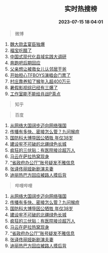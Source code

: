 <div align="center"><h2>实时热搜榜</h2><h4>2023-07-15 18:04:01</h4></div>

> 微博  

1. [魏大勋孟宴臣独爆](https://s.weibo.com/weibo?q=%23%E9%AD%8F%E5%A4%A7%E5%8B%8B%E5%AD%9F%E5%AE%B4%E8%87%A3%E7%8B%AC%E7%88%86%23&t=31&band_rank=1&Refer=top)<br />
2. [福宝吃醋了](https://s.weibo.com/weibo?q=%23%E7%A6%8F%E5%AE%9D%E5%90%83%E9%86%8B%E4%BA%86%23&t=31&band_rank=2&Refer=top)<br />
3. [中国式现代化县域实践大调研](https://s.weibo.com/weibo?q=%23%E4%B8%AD%E5%9B%BD%E5%BC%8F%E7%8E%B0%E4%BB%A3%E5%8C%96%E5%8E%BF%E5%9F%9F%E5%AE%9E%E8%B7%B5%E5%A4%A7%E8%B0%83%E7%A0%94%23&t=31&band_rank=3&Refer=top)<br />
4. [奔跑吧后期回应](https://s.weibo.com/weibo?q=%23%E5%A5%94%E8%B7%91%E5%90%A7%E5%90%8E%E6%9C%9F%E5%9B%9E%E5%BA%94%23&t=31&band_rank=4&Refer=top)<br />
5. [父亲想让被救女儿认邻居干爸](https://s.weibo.com/weibo?q=%23%E7%88%B6%E4%BA%B2%E6%83%B3%E8%AE%A9%E8%A2%AB%E6%95%91%E5%A5%B3%E5%84%BF%E8%AE%A4%E9%82%BB%E5%B1%85%E5%B9%B2%E7%88%B8%23&t=31&band_rank=5&Refer=top)<br />
6. [开始担心TFBOYS演唱会门票了](https://s.weibo.com/weibo?q=%23%E5%BC%80%E5%A7%8B%E6%8B%85%E5%BF%83TFBOYS%E6%BC%94%E5%94%B1%E4%BC%9A%E9%97%A8%E7%A5%A8%E4%BA%86%23&t=31&band_rank=6&Refer=top)<br />
7. [村庄靠养知了猴年入超400万元](https://s.weibo.com/weibo?q=%23%E6%9D%91%E5%BA%84%E9%9D%A0%E5%85%BB%E7%9F%A5%E4%BA%86%E7%8C%B4%E5%B9%B4%E5%85%A5%E8%B6%85400%E4%B8%87%E5%85%83%23&t=31&band_rank=7&Refer=top)<br />
8. [暑假影视综已经有三爆了](https://s.weibo.com/weibo?q=%23%E6%9A%91%E5%81%87%E5%BD%B1%E8%A7%86%E7%BB%BC%E5%B7%B2%E7%BB%8F%E6%9C%89%E4%B8%89%E7%88%86%E4%BA%86%23&t=31&band_rank=8&Refer=top)<br />
9. [工作室能不能给肖战P真点](https://s.weibo.com/weibo?q=%23%E5%B7%A5%E4%BD%9C%E5%AE%A4%E8%83%BD%E4%B8%8D%E8%83%BD%E7%BB%99%E8%82%96%E6%88%98P%E7%9C%9F%E7%82%B9%23&t=31&band_rank=9&Refer=top)<br />

> 知乎  


> 百度  

1. [从网络大国阔步迈向网络强国](https://www.baidu.com/s?wd=%E4%BB%8E%E7%BD%91%E7%BB%9C%E5%A4%A7%E5%9B%BD%E9%98%94%E6%AD%A5%E8%BF%88%E5%90%91%E7%BD%91%E7%BB%9C%E5%BC%BA%E5%9B%BD&sa=fyb_news&rsv_dl=fyb_news)<br />
2. [传播有多快、密接怎么管？九问猴痘](https://www.baidu.com/s?wd=%E4%BC%A0%E6%92%AD%E6%9C%89%E5%A4%9A%E5%BF%AB%E3%80%81%E5%AF%86%E6%8E%A5%E6%80%8E%E4%B9%88%E7%AE%A1%EF%BC%9F%E4%B9%9D%E9%97%AE%E7%8C%B4%E7%97%98&sa=fyb_news&rsv_dl=fyb_news)<br />
3. [国防科大博导因公牺牲 年仅38岁](https://www.baidu.com/s?wd=%E5%9B%BD%E9%98%B2%E7%A7%91%E5%A4%A7%E5%8D%9A%E5%AF%BC%E5%9B%A0%E5%85%AC%E7%89%BA%E7%89%B2+%E5%B9%B4%E4%BB%8538%E5%B2%81&sa=fyb_news&rsv_dl=fyb_news)<br />
4. [建设牢不可破的北疆绿色长城](https://www.baidu.com/s?wd=%E5%BB%BA%E8%AE%BE%E7%89%A2%E4%B8%8D%E5%8F%AF%E7%A0%B4%E7%9A%84%E5%8C%97%E7%96%86%E7%BB%BF%E8%89%B2%E9%95%BF%E5%9F%8E&sa=fyb_news&rsv_dl=fyb_news)<br />
5. [疯狂的三伏贴：有医院接诊超万人](https://www.baidu.com/s?wd=%E7%96%AF%E7%8B%82%E7%9A%84%E4%B8%89%E4%BC%8F%E8%B4%B4%EF%BC%9A%E6%9C%89%E5%8C%BB%E9%99%A2%E6%8E%A5%E8%AF%8A%E8%B6%85%E4%B8%87%E4%BA%BA&sa=fyb_news&rsv_dl=fyb_news)<br />
6. [马云在萨拉热窝现身](https://www.baidu.com/s?wd=%E9%A9%AC%E4%BA%91%E5%9C%A8%E8%90%A8%E6%8B%89%E7%83%AD%E7%AA%9D%E7%8E%B0%E8%BA%AB&sa=fyb_news&rsv_dl=fyb_news)<br />
7. [“省政府办公厅”账号疑发不雅信息](https://www.baidu.com/s?wd=%E2%80%9C%E7%9C%81%E6%94%BF%E5%BA%9C%E5%8A%9E%E5%85%AC%E5%8E%85%E2%80%9D%E8%B4%A6%E5%8F%B7%E7%96%91%E5%8F%91%E4%B8%8D%E9%9B%85%E4%BF%A1%E6%81%AF&sa=fyb_news&rsv_dl=fyb_news)<br />
8. [张译佟丽娅新剧演夫妻](https://www.baidu.com/s?wd=%E5%BC%A0%E8%AF%91%E4%BD%9F%E4%B8%BD%E5%A8%85%E6%96%B0%E5%89%A7%E6%BC%94%E5%A4%AB%E5%A6%BB&sa=fyb_news&rsv_dl=fyb_news)<br />
9. [迪丽热巴方回应被路人摸后背](https://www.baidu.com/s?wd=%E8%BF%AA%E4%B8%BD%E7%83%AD%E5%B7%B4%E6%96%B9%E5%9B%9E%E5%BA%94%E8%A2%AB%E8%B7%AF%E4%BA%BA%E6%91%B8%E5%90%8E%E8%83%8C&sa=fyb_news&rsv_dl=fyb_news)<br />

> 哔哩哔哩  

1. [从网络大国阔步迈向网络强国](https://www.baidu.com/s?wd=%E4%BB%8E%E7%BD%91%E7%BB%9C%E5%A4%A7%E5%9B%BD%E9%98%94%E6%AD%A5%E8%BF%88%E5%90%91%E7%BD%91%E7%BB%9C%E5%BC%BA%E5%9B%BD&sa=fyb_news&rsv_dl=fyb_news)<br />
2. [传播有多快、密接怎么管？九问猴痘](https://www.baidu.com/s?wd=%E4%BC%A0%E6%92%AD%E6%9C%89%E5%A4%9A%E5%BF%AB%E3%80%81%E5%AF%86%E6%8E%A5%E6%80%8E%E4%B9%88%E7%AE%A1%EF%BC%9F%E4%B9%9D%E9%97%AE%E7%8C%B4%E7%97%98&sa=fyb_news&rsv_dl=fyb_news)<br />
3. [国防科大博导因公牺牲 年仅38岁](https://www.baidu.com/s?wd=%E5%9B%BD%E9%98%B2%E7%A7%91%E5%A4%A7%E5%8D%9A%E5%AF%BC%E5%9B%A0%E5%85%AC%E7%89%BA%E7%89%B2+%E5%B9%B4%E4%BB%8538%E5%B2%81&sa=fyb_news&rsv_dl=fyb_news)<br />
4. [建设牢不可破的北疆绿色长城](https://www.baidu.com/s?wd=%E5%BB%BA%E8%AE%BE%E7%89%A2%E4%B8%8D%E5%8F%AF%E7%A0%B4%E7%9A%84%E5%8C%97%E7%96%86%E7%BB%BF%E8%89%B2%E9%95%BF%E5%9F%8E&sa=fyb_news&rsv_dl=fyb_news)<br />
5. [疯狂的三伏贴：有医院接诊超万人](https://www.baidu.com/s?wd=%E7%96%AF%E7%8B%82%E7%9A%84%E4%B8%89%E4%BC%8F%E8%B4%B4%EF%BC%9A%E6%9C%89%E5%8C%BB%E9%99%A2%E6%8E%A5%E8%AF%8A%E8%B6%85%E4%B8%87%E4%BA%BA&sa=fyb_news&rsv_dl=fyb_news)<br />
6. [马云在萨拉热窝现身](https://www.baidu.com/s?wd=%E9%A9%AC%E4%BA%91%E5%9C%A8%E8%90%A8%E6%8B%89%E7%83%AD%E7%AA%9D%E7%8E%B0%E8%BA%AB&sa=fyb_news&rsv_dl=fyb_news)<br />
7. [“省政府办公厅”账号疑发不雅信息](https://www.baidu.com/s?wd=%E2%80%9C%E7%9C%81%E6%94%BF%E5%BA%9C%E5%8A%9E%E5%85%AC%E5%8E%85%E2%80%9D%E8%B4%A6%E5%8F%B7%E7%96%91%E5%8F%91%E4%B8%8D%E9%9B%85%E4%BF%A1%E6%81%AF&sa=fyb_news&rsv_dl=fyb_news)<br />
8. [张译佟丽娅新剧演夫妻](https://www.baidu.com/s?wd=%E5%BC%A0%E8%AF%91%E4%BD%9F%E4%B8%BD%E5%A8%85%E6%96%B0%E5%89%A7%E6%BC%94%E5%A4%AB%E5%A6%BB&sa=fyb_news&rsv_dl=fyb_news)<br />
9. [迪丽热巴方回应被路人摸后背](https://www.baidu.com/s?wd=%E8%BF%AA%E4%B8%BD%E7%83%AD%E5%B7%B4%E6%96%B9%E5%9B%9E%E5%BA%94%E8%A2%AB%E8%B7%AF%E4%BA%BA%E6%91%B8%E5%90%8E%E8%83%8C&sa=fyb_news&rsv_dl=fyb_news)<br />
